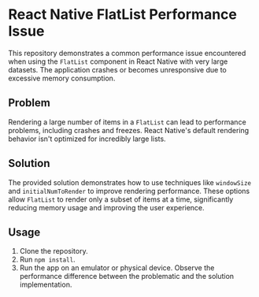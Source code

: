 # React Native FlatList Performance Issue

This repository demonstrates a common performance issue encountered when using the `FlatList` component in React Native with very large datasets. The application crashes or becomes unresponsive due to excessive memory consumption.

## Problem

Rendering a large number of items in a `FlatList` can lead to performance problems, including crashes and freezes. React Native's default rendering behavior isn't optimized for incredibly large lists.

## Solution

The provided solution demonstrates how to use techniques like `windowSize` and `initialNumToRender` to improve rendering performance.  These options allow `FlatList` to render only a subset of items at a time, significantly reducing memory usage and improving the user experience.

## Usage

1. Clone the repository.
2. Run `npm install`.
3. Run the app on an emulator or physical device.  Observe the performance difference between the problematic and the solution implementation. 
